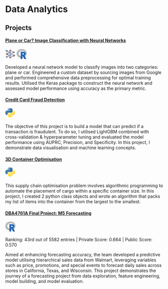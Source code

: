 # Data Analytics

## Projects
#### [Plane or Car? Image Classification with Neural Networks](https://github.com/bentohbox/bentohbox.github.io/tree/main/image-classification-kerasR)

![Project Image](assets/neural_network.png)
![Project Image](assets/r_language.png)

Developed a neural network model to classify images into two categories: plane or car. Engineered a custom dataset by sourcing images from Google and performed comprehensive data preprocessing for optimal training results. Utilised the Keras package to construct the neural network and assessed model performance using accuracy as the primary metric.

#### [Credit Card Fraud Detection](https://github.com/bentohbox/bentohbox.github.io/blob/main/credit-fraud/credit-card-fraud.ipynb)

![Project Image](assets/python_language.png)

The objective of this project is to build a model that can predict if a transaction is fraudulent. To do so, I utilised LightGBM combined with cross-validation & hyperparameter tuning and evaluated the model performance using AUPRC, Precision, and Specificity. In this project, I demonstrate data visualisation and machine learning concepts. 

#### [3D Container Optimisation](https://github.com/bentohbox/bentohbox.github.io/blob/main/bin-packing-problem/bin-packing-ben.ipynb)

![Project Image](assets/python_language.png)

This supply chain optimisation problem involves algorithmic programming to automate the placement of cargo within a specific container size. In this project, I created 2 python class objects and wrote an algorithm that packs my list of items into the container from the largest to the smallest.

#### [DBA4761A Final Project: M5 Forecasting](https://github.com/bentohbox/bentohbox.github.io/blob/main/m5-forecasting-dba4761a/report_1.pdf)

![Project Image](assets/r_language.png)

Ranking: 43rd out of 5582 entries | Private Score: 0.664 | Public Score: 0.570 

Aimed at enhancing forecasting accuracy, the team developed a predictive model utilising hierarchical sales data from Walmart, leveraging variables such as price, promotions, and special events to forecast daily sales across stores in California, Texas, and Wisconsin. This project demonstrates the journey of a forecasting project from data exploration, feature engineering, model building, and model evaluation.
